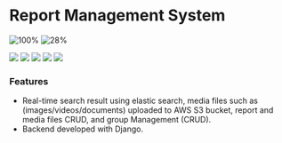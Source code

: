 
# Report Management System 
![100%](https://progress-bar.dev/100/?title=backend-completion)
![28%](https://progress-bar.dev/28/?title=frontend-completion)

![](https://img.shields.io/badge/Django-4.0.4-green) ![](https://img.shields.io/badge/Postgresql-4.13-%23b040bdb) ![](https://img.shields.io/badge/elastic__search-7.17.4-blue) ![](https://img.shields.io/badge/drf-3.13.1-red) ![](https://img.shields.io/badge/Aws-S3-yellow) 

### Features

- Real-time search result using elastic search, media files such as (images/videos/documents) uploaded to AWS S3 bucket, report and media files CRUD, and group Management (CRUD).
- Backend developed with Django.

